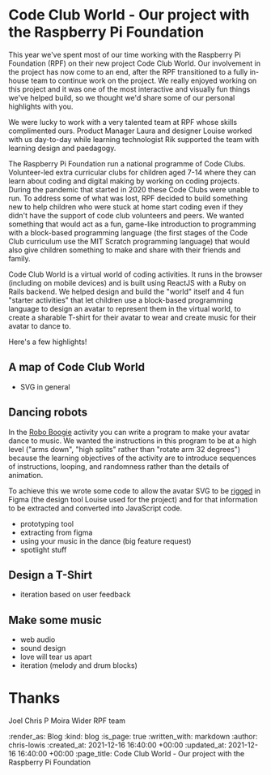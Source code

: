 Code Club World - Our project with the Raspberry Pi Foundation
=======

This year we've spent most of our time working with the Raspberry Pi Foundation (RPF) on their new project Code Club World. Our involvement in the project has now come to an end, after the RPF transitioned to a fully in-house team to continue work on the project. We really enjoyed working on this project and it was one of the most interactive and visually fun things we've helped build, so we thought we'd share some of our personal highlights with you.

We were lucky to work with a very talented team at RPF whose skills complimented ours. Product Manager Laura and designer Louise worked with us day-to-day while learning technologist Rik supported the team with learning design and paedagogy.

The Raspberry Pi Foundation run a national programme of Code Clubs. Volunteer-led extra curricular clubs for children aged 7-14 where they can learn about coding and digital making by working on coding projects. During the pandemic that started in 2020 these Code Clubs were unable to run. To address some of what was lost, RPF decided to build something new to help children who were stuck at home start coding even if they didn't have the support of code club volunteers and peers. We wanted something that would act as a fun, game-like introduction to programming with a block-based programming language (the first stages of the Code Club curriculum use the MIT Scratch programming language) that would also give children something to make and share with their friends and family.

Code Club World is a virtual world of coding activities. It runs in the browser (including on mobile devices) and is built using ReactJS with a Ruby on Rails backend. We helped design and build the "world" itself and 4 fun "starter activities" that let children use a block-based programming language to design an avatar to represent them in the virtual world, to create a sharable T-shirt for their avatar to wear and create music for their avatar to dance to.

Here's a few highlights!

## A map of Code Club World

- SVG in general

## Dancing robots

In the [Robo Boogie](https://codeclubworld.org/activities/dance/new) activity you can write a program to make your avatar dance to music. We wanted the instructions in this program to be at a high level ("arms down", "high splits" rather than "rotate arm 32 degrees") because the learning objectives of the activity are to introduce sequences of instructions, looping, and randomness rather than the details of animation.

To achieve this we wrote some code to allow the avatar SVG to be [rigged](https://en.wikipedia.org/wiki/Skeletal_animation) in Figma (the design tool Louise used for the project) and for that information to be extracted and converted into JavaScript code.

- prototyping tool
- extracting from figma
- using your music in the dance (big feature request)
- spotlight stuff

## Design a T-Shirt

- iteration based on user feedback

## Make some music

- web audio
- sound design
- love will tear us apart
- iteration (melody and drum blocks)

# Thanks

Joel
Chris P
Moira
Wider RPF team

:render_as: Blog
:kind: blog
:is_page: true
:written_with: markdown
:author: chris-lowis
:created_at: 2021-12-16 16:40:00 +00:00
:updated_at: 2021-12-16 16:40:00 +00:00
:page_title: Code Club World - Our project with the Raspberry Pi Foundation
